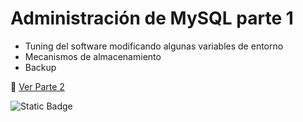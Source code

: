 # Administración de MySQL parte 1
* Tuning del software modificando algunas variables de entorno
* Mecanismos de almacenamiento
* Backup

🎯 [Ver Parte 2](https://github.com/Luiggi-piero/administracion-mysql-parte2)

![Static Badge](https://img.shields.io/badge/-MySQL-%23EAEAEA?style=for-the-badge&logo=mysql&logoColor=white&labelColor=%23333)
